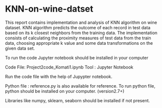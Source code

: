 # KNN-on-wine-datset
This report contains implementation and analysis of KNN algorithm on wine dataset. KNN algorithm predicts the outcome of each record in test data based on its k closest neighbors from the training data. The implementation consists of calculating the proximity measures of test data from the train data, choosing appropriate k value and some data transformations on the given data set.

To run the code Jupyter notebook should be installed in your computer 

Code File: Project2code_Komati1.ipynb
Tool : Jupyter Notebook

Run the code file with the help of Jupypter notebook.

Python file : reference.py is also available for reference.
To run python file, python should be installed on your computer. (version2.7+)


Libraries like numpy, sklearn, seaborn should be installed if not present.
